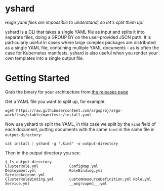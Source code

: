 # yshard

*Huge yaml files are impossible to understand, so let's split them up!*

yshard is a CLI that takes a single YAML file as input and splits it into separate files, doing a GROUP BY on the user-provided JSON path. It is particularly useful in cases where large complex packages are distributed as a single YAML file, containing multiple YAML documents - as is often the case for Kubernetes manifests. yshard is also useful when you render your own templates into a single output file. 


# Getting Started

Grab the binary for your architecture from [the releases page](https://github.com/benjvi/yshard/releases) 

Get a YAML file you want to split up, for example:

`wget https://raw.githubusercontent.com/argoproj/argo-workflows/stable/manifests/install.yaml`

Now use yshard to split the YAML, in this case we split by the `kind` field of each document, putting documents with the same `kind` in the same file in `output-directory`:

`cat install | yshard -g ".kind" -o output-directory`

Then in the output directory you see: 

```
$ ls output-directory
ClusterRole.yml              ConfigMap.yml                Deployment.yml               RoleBinding.yml              ServiceAccount.yml
ClusterRoleBinding.yml       CustomResourceDefinition.yml Role.yml                     Service.yml                  __ungrouped__.yml
```

